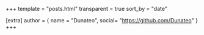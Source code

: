 +++
template = "posts.html"
transparent = true
sort_by = "date"

[extra]
author = { name = "Dunateo", social= "https://github.com/Dunateo" }
+++